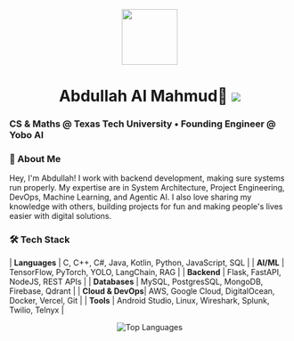 <div id="header" align="center">
  <img src="https://media.giphy.com/media/M9gbBd9nbDrOTu1Mqx/giphy.gif" width="100"/>
  <h1>
    Abdullah Al Mahmud👋
    <a href="https://www.linkedin.com/in/abd-zero/"><img src="https://img.shields.io/badge/LinkedIn-0077B5?style=for-the-badge&logo=linkedin&logoColor=white" /></a>
  </h1>
</div>

### CS & Maths @ Texas Tech University • Founding Engineer @ Yobo AI

### 🚀 About Me
Hey, I'm Abdullah! I work with backend development, making sure systems run properly. My expertise are in System Architecture, Project Engineering, DevOps, Machine Learning, and Agentic AI. 
I also love sharing my knowledge with others, building projects for fun and making people's lives easier with digital solutions.

### 🛠️ Tech Stack
| **Languages** | C, C++, C#, Java, Kotlin, Python, JavaScript, SQL |
| **AI/ML** | TensorFlow, PyTorch, YOLO, LangChain, RAG |
| **Backend** | Flask, FastAPI, NodeJS, REST APIs |
| **Databases** | MySQL, PostgresSQL, MongoDB, Firebase, Qdrant |
| **Cloud & DevOps**| AWS, Google Cloud, DigitalOcean, Docker, Vercel, Git |
| **Tools** | Android Studio, Linux, Wireshark, Splunk, Twilio, Telnyx |

<p align="center">
  <img align="center" src="https://github-readme-stats.vercel.app/api/top-langs/?username=zero-abd&layout=compact&theme=tokyonight&hide=html,css" alt="Top Languages" />
</p>
